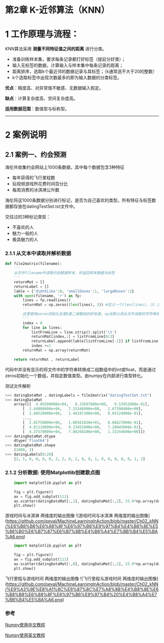 第2章 K-近邻算法（KNN）
==================
# 1 工作原理与流程：
KNN算法采用 **测量不同特征值之间的距离** 进行分类。

- 准备训练样本集，要求每条记录都打好标签（提前分好类）；
- 输入无标签的数据，计算输入与样本集中每条记录的距离；
- 距离排序，选取k个最近邻的数据记录与其标签；（k通常选不大于20的整数）
- k个选取标签中出现次数最多的即为输入数据的分类标签。

**优点**：精度高、对异常值不敏感、无数据输入假定。

**缺点**：计算复杂度高、空间复杂度高。

**适用数据范围**：数值型与标称型。

___
# 2 案例说明
## 2.1 案例一、约会预测
海伦共收集约会网站上1000条数据，其中每个数据包含3种特征
- 每年获得的飞行里程数
- 玩视频游戏所花费时间百分比
- 每周消费的冰淇淋公升数

海伦将这1000条数据分别进行标记，是否为自己喜欢的类型。所有特征与标签数据都存放在datingTestSet.txt文件中。

交往过的3种标记类型：
- 不喜欢的人
- 魅力一般的人
- 极具魅力的人

### 2.1.1 从文本中读取并解析数据
```python
def file2matrix(filename):
    '''
    从文件filename中读取约会数据样本，并返回样本数据与标签
    '''
    returnMat = []
    returnLabel = []
    lable = {'didntLike':0, 'smallDoses':1, 'largeDoses':2}
    with open(filename, 'r') as fp:
        lines = fp.readlines()
        returnMat = np.zeros((len(lines), 3)) #定义一个(len(lines), 3) 2维数组并填充0
        '''
        这里使用zeros初始化全是0是二维数组的好处是，np会默认将从文件读取的字符串转化成float, 不用在代码里显示转换
        '''
        index = 0
        for line in lines:
            listFromLine = line.strip().split('\t')
            returnMat[index,:] = listFromLine[0:3]
            returnLabel.append(lable[listFromLine[-1]] if listFromLine[-1] in lable else 1)
            index +=1
        returnMat = np.array(returnMat)
            
    return returnMat , returnLabel
```
代码中并没有显示的将文件中的字符串转换成二组数组中的int或float，而是通过zeros初始化一个数组，并指定数值类型。由numpy在内部进行类型转化。

测试文件解析
```python
>>> datingDataMat , datingLabels = file2matrix("datingTestSet.txt")
>>> datingDataMat
    array([[  4.09200000e+04,   8.32697600e+00,   9.53952000e-01],
        [  1.44880000e+04,   7.15346900e+00,   1.67390400e+00],
        [  2.60520000e+04,   1.44187100e+00,   8.05124000e-01],
        ..., 
        [  2.65750000e+04,   1.06501020e+01,   8.66627000e-01],
        [  4.81110000e+04,   9.13452800e+00,   7.28045000e-01],
        [  4.37570000e+04,   7.88260100e+00,   1.33244600e+00]])
>>> datingDataMat.dtype
    dtype('float64')
>>> datingDataMat.shape
    (1000, 3)
>>> datingLabels[0:20]
    [2, 1, 0, 0, 0, 0, 2, 2, 0, 2, 0, 0, 1, 0, 0, 0, 0, 0, 1, 2]

```

### 2.1.2 分析数据: 使用Matplotlib创建散点图
```python
    import matplotlib.pyplot as plt
    
    fig = plt.figure()
    ax = fig.add_subplot(111)
    ax.scatter(datingDataMat[:,1], datingDataMat[:,2], 15.0*np.array(datingLabels), 15.0*np.array(datingLabels))
    plt.show()
```
游戏时间与冰淇淋 两维度的输出图像
![游戏时间与冰淇淋 两维度的输出图像]
(https://github.com/peval/MachineLearningInAction/blob/master/Ch02_kNN/%E6%B8%B8%E6%88%8F%E6%97%B6%E9%97%B4%E4%B8%8E%E5%86%B0%E6%B7%87%E6%B7%8B%E4%B8%A4%E7%BB%B4%E5%BA%A6.png)

```python
    import matplotlib.pyplot as plt
    
    fig = plt.figure()
    ax = fig.add_subplot(111)
    ax.scatter(datingDataMat[:,0], datingDataMat[:,1], 15.0*np.array(datingLabels), 15.0*np.array(datingLabels))
    plt.show()
```
飞行里程与游戏时间 两维度的输出图像
![飞行里程与游戏时间 两维度的输出图像]
(https://github.com/peval/MachineLearningInAction/blob/master/Ch02_kNN/%E9%A3%9E%E8%A1%8C%E9%87%8C%E7%A8%8B%E4%B8%8E%E6%B8%B8%E6%88%8F%E6%97%B6%E9%97%B4%20%E4%B8%A4%E7%BB%B4%E5%BA%A6.png)
### 参考
[Numpy使用中文教程](http://old.sebug.net/paper/books/scipydoc/numpy_intro.html)

[Numpy使用英文教程](https://docs.scipy.org/doc/numpy/reference/)




